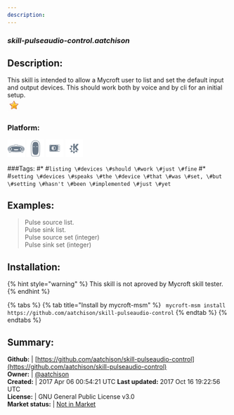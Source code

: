 ```yaml
---
description: 
---
```


### _skill-pulseaudio-control.aatchison_  
## Description:  
This skill is intended to allow a Mycroft user to list and set the default input and output devices. This should work both by voice and by cli for an initial setup.  
![](../.gitbook/assets/star.png)  
### Platform:  
 ![Mark I](../.gitbook/assets/mark-1-icon.png)  ![Mark II](../.gitbook/assets/mark-2-icon.png)  ![Picroft](../.gitbook/assets/picroft-icon.png)  ![plasmoid](../.gitbook/assets/kde.png)   
  
###Tags: \#* \#`listing \#devices \#should \#work \#just \#fine` \#* \#`setting \#devices \#speaks \#the \#device \#that \#was \#set, \#but \#setting \#hasn't \#been \#implemented \#just \#yet`   
## Examples:  
> Pulse source list.  
> Pulse sink list.  
> Pulse source set (integer)  
> Pulse sink set (integer)  
  
## Installation:  
{% hint style="warning" %}
This skill is not aproved by Mycroft skill tester.
{% endhint %}
    
{% tabs %}
{% tab title="Install by mycroft-msm" %}
``` mycroft-msm install https://github.com/aatchison/skill-pulseaudio-control```
{% endtab %}
  {% endtabs %}
    
## Summary:  
**Github:** | [https://github.com/aatchison/skill-pulseaudio-control](https://github.com/aatchison/skill-pulseaudio-control)  
**Owner:** | [@aatchison](https://github.com/aatchison)  
**Created:** | 2017 Apr 06 00:54:21 UTC  **Last updated:** 2017 Oct 16 19:22:56 UTC  
**License:** | GNU General Public License v3.0  
**Market status:** | [Not in Market](https://market.mycroft.ai/skill/)  
